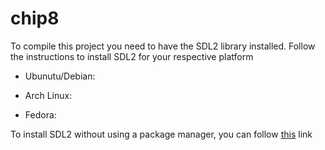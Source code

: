 # chip8

To compile this project you need to have the SDL2 library installed. Follow the 
instructions to install SDL2 for your respective platform

- Ubunutu/Debian:

- Arch Linux:

- Fedora:

To install SDL2 without using a package manager, you can follow [this](https://wiki.libsdl.org/Installation) 
link
    
